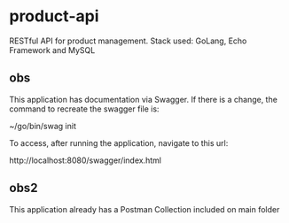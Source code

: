 # product-api
RESTful API for product management. Stack used: GoLang, Echo Framework and MySQL

## obs
This application has documentation via Swagger. 
If there is a change, the command to recreate the swagger file is:

~/go/bin/swag init

To access, after running the application, navigate to this url:

http://localhost:8080/swagger/index.html

## obs2
This application already has a Postman Collection included on main folder